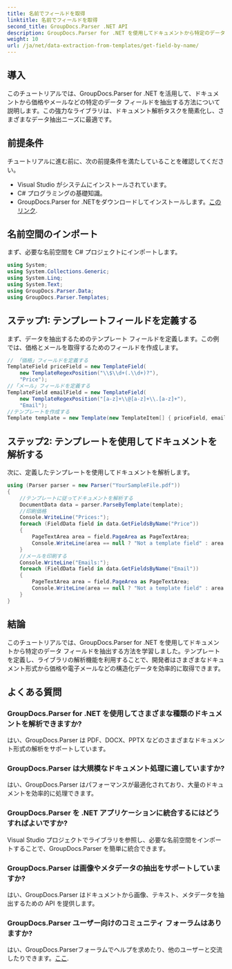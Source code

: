 ```yaml
---
title: 名前でフィールドを取得
linktitle: 名前でフィールドを取得
second_title: GroupDocs.Parser .NET API
description: GroupDocs.Parser for .NET を使用してドキュメントから特定のデータ フィールドを抽出する方法を学習します。コード例を使用したステップ バイ ステップ ガイド。
weight: 10
url: /ja/net/data-extraction-from-templates/get-field-by-name/
---
```

## 導入
このチュートリアルでは、GroupDocs.Parser for .NET を活用して、ドキュメントから価格やメールなどの特定のデータ フィールドを抽出する方法について説明します。この強力なライブラリは、ドキュメント解析タスクを簡素化し、さまざまなデータ抽出ニーズに最適です。
## 前提条件
チュートリアルに進む前に、次の前提条件を満たしていることを確認してください。
- Visual Studio がシステムにインストールされています。
- C# プログラミングの基礎知識。
-  GroupDocs.Parser for .NETをダウンロードしてインストールします。[このリンク](https://releases.groupdocs.com/parser/net/).

## 名前空間のインポート
まず、必要な名前空間を C# プロジェクトにインポートします。
```csharp
using System;
using System.Collections.Generic;
using System.Linq;
using System.Text;
using GroupDocs.Parser.Data;
using GroupDocs.Parser.Templates;
```
## ステップ1: テンプレートフィールドを定義する
まず、データを抽出するためのテンプレート フィールドを定義します。この例では、価格とメールを取得するためのフィールドを作成します。
```csharp
// 「価格」フィールドを定義する
TemplateField priceField = new TemplateField(
    new TemplateRegexPosition("\\$\\d+(.\\d+)?"),
    "Price");
//「メール」フィールドを定義する
TemplateField emailField = new TemplateField(
    new TemplateRegexPosition("[a-z]+\\@[a-z]+\\.[a-z]+"),
    "Email");
//テンプレートを作成する
Template template = new Template(new TemplateItem[] { priceField, emailField });
```
## ステップ2: テンプレートを使用してドキュメントを解析する
次に、定義したテンプレートを使用してドキュメントを解析します。
```csharp
using (Parser parser = new Parser("YourSampleFile.pdf"))
{
    //テンプレートに従ってドキュメントを解析する
    DocumentData data = parser.ParseByTemplate(template);
    //印刷価格
    Console.WriteLine("Prices:");
    foreach (FieldData field in data.GetFieldsByName("Price"))
    {
        PageTextArea area = field.PageArea as PageTextArea;
        Console.WriteLine(area == null ? "Not a template field" : area.Text);
    }
    //メールを印刷する
    Console.WriteLine("Emails:");
    foreach (FieldData field in data.GetFieldsByName("Email"))
    {
        PageTextArea area = field.PageArea as PageTextArea;
        Console.WriteLine(area == null ? "Not a template field" : area.Text);
    }
}
```

## 結論
このチュートリアルでは、GroupDocs.Parser for .NET を使用してドキュメントから特定のデータ フィールドを抽出する方法を学習しました。テンプレートを定義し、ライブラリの解析機能を利用することで、開発者はさまざまなドキュメント形式から価格や電子メールなどの構造化データを効率的に取得できます。

## よくある質問
### GroupDocs.Parser for .NET を使用してさまざまな種類のドキュメントを解析できますか?
はい、GroupDocs.Parser は PDF、DOCX、PPTX などのさまざまなドキュメント形式の解析をサポートしています。
### GroupDocs.Parser は大規模なドキュメント処理に適していますか?
はい、GroupDocs.Parser はパフォーマンスが最適化されており、大量のドキュメントを効率的に処理できます。
### GroupDocs.Parser を .NET アプリケーションに統合するにはどうすればよいですか?
Visual Studio プロジェクトでライブラリを参照し、必要な名前空間をインポートすることで、GroupDocs.Parser を簡単に統合できます。
### GroupDocs.Parser は画像やメタデータの抽出をサポートしていますか?
はい、GroupDocs.Parser はドキュメントから画像、テキスト、メタデータを抽出するための API を提供します。
### GroupDocs.Parser ユーザー向けのコミュニティ フォーラムはありますか?
はい、GroupDocs.Parserフォーラムでヘルプを求めたり、他のユーザーと交流したりできます。[ここ](https://forum.groupdocs.com/c/parser/17).